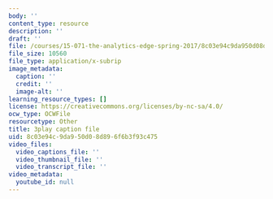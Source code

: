 ```yaml
---
body: ''
content_type: resource
description: ''
draft: ''
file: /courses/15-071-the-analytics-edge-spring-2017/8c03e94c9da950d08d896f6b3f93c475_DCcPG4aS5I0.vtt
file_size: 10560
file_type: application/x-subrip
image_metadata:
  caption: ''
  credit: ''
  image-alt: ''
learning_resource_types: []
license: https://creativecommons.org/licenses/by-nc-sa/4.0/
ocw_type: OCWFile
resourcetype: Other
title: 3play caption file
uid: 8c03e94c-9da9-50d0-8d89-6f6b3f93c475
video_files:
  video_captions_file: ''
  video_thumbnail_file: ''
  video_transcript_file: ''
video_metadata:
  youtube_id: null
---
```

